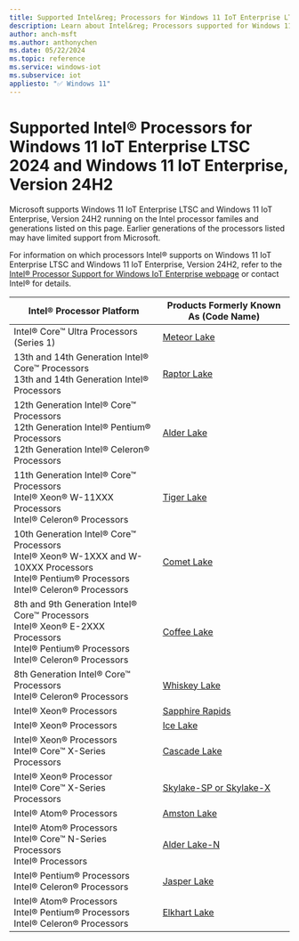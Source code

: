 ```yaml
---
title: Supported Intel&reg; Processors for Windows 11 IoT Enterprise LTSC 2024 and Windows 11 IoT Enterprise, Version 24H2
description: Learn about Intel&reg; Processors supported for Windows 11 IoT Enterprise LTSC 2024 and Windows 11 IoT Enterprise, Version 24H2
author: anch-msft
ms.author: anthonychen
ms.date: 05/22/2024
ms.topic: reference
ms.service: windows-iot
ms.subservice: iot
appliesto: "✅ Windows 11"
---
```


# Supported Intel&reg; Processors for Windows 11 IoT Enterprise LTSC 2024 and Windows 11 IoT Enterprise, Version 24H2

Microsoft supports Windows 11 IoT Enterprise LTSC and Windows 11 IoT Enterprise, Version 24H2 running on the Intel processor familes and generations listed on this page. Earlier generations of the processors listed may have limited support from Microsoft. 

For information on which processors Intel&reg; supports on Windows 11 IoT Enterprise LTSC and Windows 11 IoT Enterprise, Version 24H2, refer to the [Intel&reg; Processor Support for Windows IoT Enterprise webpage](https://www.intel.com/content/www/us/en/internet-of-things/window-processor-server-support.html) or contact Intel&reg; for details.

| Intel&reg; Processor Platform | Products Formerly Known As (Code Name) |
|---|---|
|Intel&reg; Core&trade; Ultra Processors (Series 1)| [Meteor Lake](https://ark.intel.com/content/www/us/en/ark/products/codename/90353/products-formerly-meteor-lake.html) |
|13th and 14th Generation Intel&reg; Core&trade; Processors</br> 13th and 14th Generation Intel&reg; Processors</br> | [Raptor Lake](https://ark.intel.com/content/www/us/en/ark/products/codename/215599/products-formerly-raptor-lake.html) |
|12th Generation Intel&reg; Core&trade; Processors</br> 12th Generation Intel&reg; Pentium&reg; Processors</br> 12th Generation Intel&reg; Celeron&reg; Processors</br>| [Alder Lake](https://ark.intel.com/content/www/us/en/ark/products/codename/147470/products-formerly-alder-lake.html) |
|11th Generation Intel&reg; Core&trade; Processors</br> Intel&reg; Xeon&reg; W-11XXX Processors</br> Intel&reg; Celeron&reg; Processors</br>| [Tiger Lake](https://ark.intel.com/content/www/us/en/ark/products/codename/88759/products-formerly-tiger-lake.html) |
|10th Generation Intel&reg; Core&trade; Processors</br> Intel&reg; Xeon&reg; W-1XXX and W-10XXX Processors</br> Intel&reg; Pentium&reg; Processors</br> Intel&reg; Celeron&reg; Processors</br>| [Comet Lake](https://ark.intel.com/content/www/us/en/ark/products/codename/90354/products-formerly-comet-lake.html) |
|8th and 9th Generation Intel&reg; Core&trade; Processors</br> Intel&reg; Xeon&reg; E-2XXX Processors</br> Intel&reg; Pentium&reg; Processors</br> Intel&reg; Celeron&reg; Processors</br>| [Coffee Lake](https://ark.intel.com/content/www/us/en/ark/products/codename/97787/products-formerly-coffee-lake.html) |
|8th Generation Intel&reg; Core&trade; Processors</br> Intel&reg; Celeron&reg; Processors</br>| [Whiskey Lake](https://ark.intel.com/content/www/us/en/ark/products/codename/135883/products-formerly-whiskey-lake.html) |
|Intel&reg; Xeon&reg; Processors| [Sapphire Rapids](https://ark.intel.com/content/www/us/en/ark/products/codename/126212/products-formerly-sapphire-rapids.html) |
|Intel&reg; Xeon&reg; Processors| [Ice Lake](https://ark.intel.com/content/www/us/en/ark/products/codename/74979/products-formerly-ice-lake.html) |
|Intel&reg; Xeon&reg; Processors</br> Intel&reg; Core&trade; X-Series Processors | [Cascade Lake](https://ark.intel.com/content/www/us/en/ark/products/codename/124664/products-formerly-cascade-lake.html) |
|Intel&reg; Xeon&reg; Processor</br> Intel&reg; Core&trade; X-Series Processors | [Skylake-SP or Skylake-X](https://ark.intel.com/content/www/us/en/ark/products/codename/37572/products-formerly-skylake.html) |
|Intel&reg; Atom&reg; Processors</br> | [Amston Lake](https://ark.intel.com/content/www/us/en/ark/products/codename/235968/products-formerly-amston-lake.html) |
|Intel&reg; Atom&reg; Processors</br> Intel&reg; Core&trade; N-Series Processors</br> Intel&reg; Processors</br> | [Alder Lake-N](https://ark.intel.com/content/www/us/en/ark/products/codename/232598/products-formerly-alder-laken.html) |
|Intel&reg; Pentium&reg; Processors</br> Intel&reg; Celeron&reg; Processors</br> |[Jasper Lake](https://ark.intel.com/content/www/us/en/ark/products/codename/128823/products-formerly-jasper-lake.html)|
|Intel&reg; Atom&reg; Processors</br> Intel&reg; Pentium&reg; Processors</br> Intel&reg; Celeron&reg; Processors</br> | [Elkhart Lake](https://ark.intel.com/content/www/us/en/ark/products/codename/128825/products-formerly-elkhart-lake.html) |